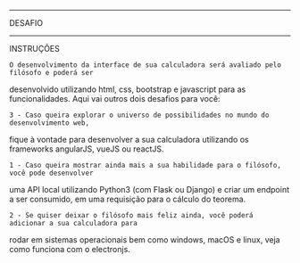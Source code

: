 

************************************************************************************************************************

DESAFIO

************************************************************************************************************************

INSTRUÇÕES

    O desenvolvimento da interface de sua calculadora será avaliado pelo filósofo e poderá ser
desenvolvido utilizando html, css, bootstrap e javascript para as funcionalidades.
Aqui vai outros dois desafios para você:

    3 - Caso queira explorar o universo de possibilidades no mundo do desenvolvimento web,
fique à vontade para desenvolver a sua calculadora utilizando os frameworks angularJS,
vueJS ou reactJS.

    1 - Caso queira mostrar ainda mais a sua habilidade para o filósofo, você pode desenvolver
uma API local utilizando Python3 (com Flask ou Django) e criar um endpoint a ser
consumido, em uma requisição para o cálculo do teorema.

    2 - Se quiser deixar o filósofo mais feliz ainda, você poderá adicionar a sua calculadora para
rodar em sistemas operacionais bem como windows, macOS e linux, veja como funciona
com o ​electronjs​.
